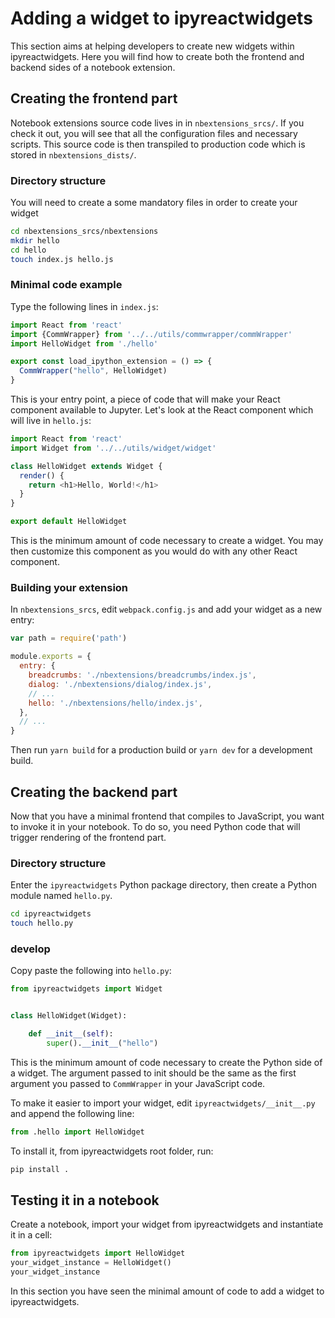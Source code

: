 # Adding a widget to ipyreactwidgets

This section aims at helping developers to create new widgets within
ipyreactwidgets.  Here you will find how to create both the frontend and
backend sides of a notebook extension.

## Creating the frontend part

Notebook extensions source code lives in in `nbextensions_srcs/`. If you check it out, you will see that 
all the configuration files and necessary scripts. This source code is then transpiled
to production code which is stored in `nbextensions_dists/`.

### Directory structure

You will need to create a some mandatory files in order to create your widget

```bash
cd nbextensions_srcs/nbextensions
mkdir hello
cd hello
touch index.js hello.js
```

### Minimal code example

Type the following lines in `index.js`:

```javascript
import React from 'react'
import {CommWrapper} from '../../utils/commwrapper/commWrapper'
import HelloWidget from './hello'

export const load_ipython_extension = () => {
  CommWrapper("hello", HelloWidget)
}
```

This is your entry point, a piece of code that will make your React component available to Jupyter.
Let's look at the React component which will live in `hello.js`:

```javascript
import React from 'react'
import Widget from '../../utils/widget/widget'

class HelloWidget extends Widget {
  render() {
    return <h1>Hello, World!</h1>
  }
}

export default HelloWidget
```

This is the minimum amount of code necessary to create a widget. You may then customize this component as you would do with any other React component.

### Building your extension

In `nbextensions_srcs`, edit `webpack.config.js` and add your widget as a new entry:

```javascript
var path = require('path')

module.exports = {
  entry: {
    breadcrumbs: './nbextensions/breadcrumbs/index.js',
    dialog: './nbextensions/dialog/index.js',
    // ...
    hello: './nbextensions/hello/index.js',
  },
  // ...
}
```

Then run `yarn build` for a production build or `yarn dev` for a development build.

## Creating the backend part

Now that you have a minimal frontend that compiles to JavaScript, you want to
invoke it in your notebook. To do so, you need Python code that will trigger
rendering of the frontend part.

### Directory structure

Enter the `ipyreactwidgets` Python package directory, then create a Python module named `hello.py`.

```bash
cd ipyreactwidgets
touch hello.py
```

### develop 

Copy paste the following into `hello.py`:

```python
from ipyreactwidgets import Widget


class HelloWidget(Widget):

    def __init__(self):
        super().__init__("hello")
```

This is the minimum amount of code necessary to create the Python side of a
widget.  The argument passed to init should be the same as the first argument
you passed to `CommWrapper` in your JavaScript code.

To make it easier to import your widget, edit `ipyreactwidgets/__init__.py` and
append the following line:

```python
from .hello import HelloWidget
```

To install it, from ipyreactwidgets root folder, run:

```bash
pip install .
```

## Testing it in a notebook

Create a notebook, import your widget from ipyreactwidgets and instantiate it in a cell:

```python
from ipyreactwidgets import HelloWidget
your_widget_instance = HelloWidget()
your_widget_instance
```

In this section you have seen the minimal amount of code to add a widget to
ipyreactwidgets.
